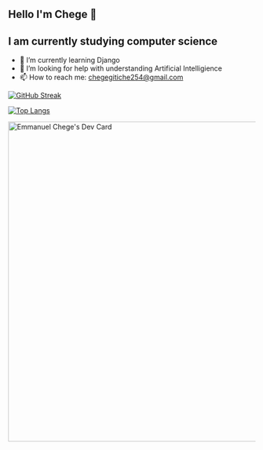 ## Hello I'm Chege 👋

## I am currently studying computer science 

- 🌱 I’m currently learning Django
- 🤔 I’m looking for help with understanding Artificial Intelligience
- 📫 How to reach me: chegegitiche254@gmail.com

[![GitHub Streak](https://streak-stats.demolab.com?user=Chege-Gitiche&theme=dark)](https://git.io/streak-stats)

[![Top Langs](https://github-readme-stats.vercel.app/api/top-langs/?username=Fidelisaboke&layout=donut)](https://github.com/anuraghazra/github-readme-stats)

<a href="https://app.daily.dev/emmanuelchege"><img src="https://api.daily.dev/devcards/v2/YFuSeGz5ylkofel3Z3Dtx.png?type=wide&r=bjf" width="652" alt="Emmanuel Chege's Dev Card"/></a>


<!--
**Chege-Gitiche/Chege-Gitiche** is a ✨ _special_ ✨ repository because its `README.md` (this file) appears on your GitHub profile.

Here are some ideas to get you started:

- 🔭 I’m currently working on ...

- 👯 I’m looking to collaborate on ...

- 💬 Ask me about ...

- 😄 Pronouns: ...
- ⚡ Fun fact: ...
-->
